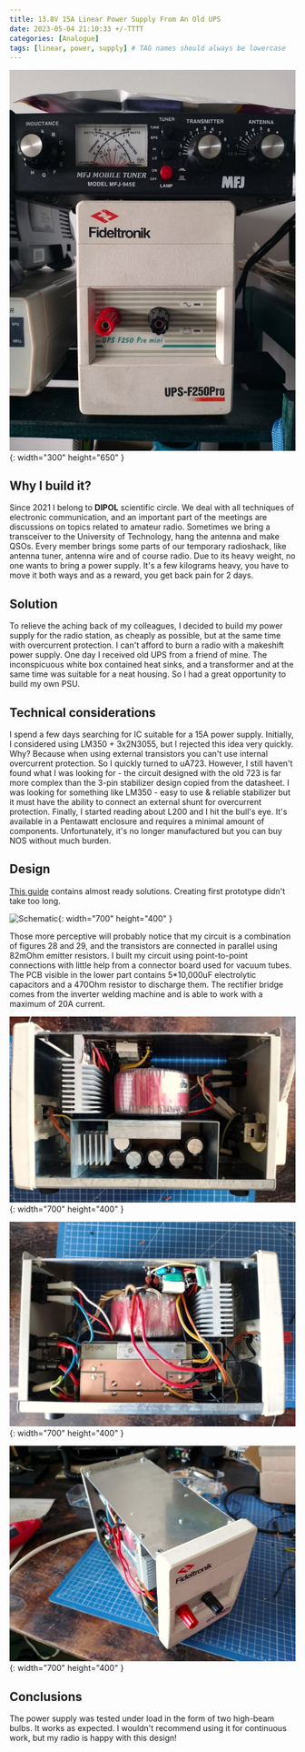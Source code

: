 ```yaml
---
title: 13.8V 15A Linear Power Supply From An Old UPS
date: 2023-05-04 21:10:33 +/-TTTT
categories: [Analogue]
tags: [linear, power, supply] # TAG names should always be lowercase
---
```


![Finished design](/assets/posts_images/2023-05-04/main.jpeg){: width="300" height="650" }

## Why I build it?

Since 2021 I belong to **DIPOL** scientific circle. We deal with all techniques of electronic communication, and an important part of the meetings are discussions on topics related to amateur radio.
Sometimes we bring a transceiver to the University of Technology, hang the antenna and make QSOs. Every member brings some parts of our temporary radioshack, like antenna tuner, antenna wire and of course radio.
Due to its heavy weight, no one wants to bring a power supply. It's a few kilograms heavy, you have to move it both ways and as a reward, you get back pain for 2 days.

## Solution

To relieve the aching back of my colleagues, I decided to build my power supply for the radio station, as cheaply as possible, but at the same time with overcurrent protection. I can't afford to burn a radio with a makeshift power supply.
One day I received old UPS from a friend of mine. The inconspicuous white box contained heat sinks, and a transformer and at the same time was suitable for a neat housing. So I had a great opportunity to build my own PSU.

## Technical considerations

I spend a few days searching for IC suitable for a 15A power supply. Initially, I considered using LM350 + 3x2N3055, but I rejected this idea very quickly. Why? Because when using external transistors you can't use internal overcurrent protection.
So I quickly turned to uA723. However, I still haven't found what I was looking for - the circuit designed with the old 723 is far more complex than the 3-pin stabilizer design copied from the datasheet.
I was looking for something like LM350 - easy to use & reliable stabilizer but it must have the ability to connect an external shunt for overcurrent protection.
Finally, I started reading about L200 and I hit the bull's eye. It's available in a Pentawatt enclosure and requires a minimal amount of components. Unfortunately, it's no longer manufactured but you can buy NOS without much burden.

## Design

[This guide](http://ni-cd.net/nicddownload/ApplicationNote_L200.pdf) contains almost ready solutions. Creating first prototype didn't take too long.

![Schematic](/assets/posts_images/2023-05-04/schematic.jpeg){: width="700" height="400" }

Those more perceptive will probably notice that my circuit is a combination of figures 28 and 29, and the transistors are connected in parallel using 82mOhm emitter resistors.
I built my circuit using point-to-point connections with little help from a connector board used for vacuum tubes.
The PCB visible in the lower part contains 5\*10,000uF electrolytic capacitors and a 470Ohm resistor to discharge them.
The rectifier bridge comes from the inverter welding machine and is able to work with a maximum of 20A current.

![One side...](/assets/posts_images/2023-05-04/caps.jpeg){: width="700" height="400" }

![...and another](/assets/posts_images/2023-05-04/pcb_copper.jpeg){: width="700" height="400" }

![Without top part of the enclosure](/assets/posts_images/2023-05-04/top.jpeg){: width="700" height="400" }

## Conclusions

The power supply was tested under load in the form of two high-beam bulbs. It works as expected. I wouldn't recommend using it for
continuous work, but my radio is happy with this design!

